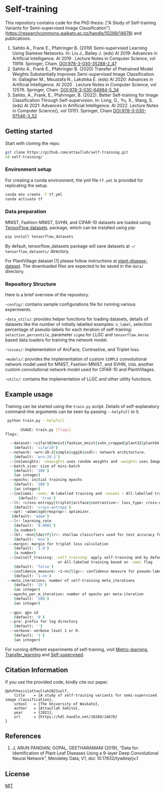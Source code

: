 # Self-training
This repository contains code for the PhD thesis: ["A Study of Self-training Variants for
Semi-supervised Image Classification"] (https://researchcommons.waikato.ac.nz/handle/10289/14678) and publications.
1. Sahito A., Frank E., Pfahringer B. (2019) Semi-supervised Learning Using Siamese Networks. In: Liu J., Bailey J. 
(eds) AI 2019: Advances in Artificial Intelligence. AI 2019 . Lecture Notes in Computer Science, vol 11919. Springer, 
Cham. [DOI:978-3-030-35288-2_47](https://link.springer.com/chapter/10.1007/978-3-030-35288-2_47) 
2. Sahito A., Frank E., Pfahringer B. (2020) Transfer of Pretrained Model Weights Substantially Improves Semi-supervised
Image Classification. In: Gallagher M., Moustafa N., Lakshika E. (eds) AI 2020: Advances in Artificial Intelligence.
AI 2020 . Lecture Notes in Computer Science, vol 12576. Springer, Cham. 
[DOI:978-3-030-64984-5_34](https://doi.org/10.1007/978-3-030-64984-5_34)
3. Sahito, A., Frank, E., Pfahringer, B. (2022). Better Self-training for Image Classification Through Self-supervision. In: Long, G., Yu, X., Wang, S. (eds) AI 2021: Advances in Artificial Intelligence. AI 2022. Lecture Notes in Computer Science(), vol 13151. Springer, Cham 
[DOI:978-3-030-97546-3_52]([https://arxiv.org/abs/2109.00778](https://doi.org/10.1007/978-3-030-97546-3_52))

## Getting started
Start with cloning the repo:
```bash
git clone https://github.com/attaullah/self-training.git
cd self-training/
```
### Environment setup
For creating a conda environment,  the yml  file `tf.yml` is provided for replicating the setup.

```bash
conda env create -f tf.yml
conda activate tf
```

### Data preparation
MNIST, Fashion-MNIST, SVHN, and CIFAR-10 datasets are loaded using   [TensorFlow  datasets](https://www.tensorflow.org/datasets). 
package, which can be installed using pip:
```bash
pip install tensorflow_datasets
```
By default, tensorflow_datasets package will save datasets at `~/ tensorflow_datasets/` directory.

For PlantVillage dataset [1] please follow instructions at
 [plant-disease-dataset](https://github.com/attaullah/downsampled-plant-disease-dataset). The downloaded files are 
expected to be saved in the `data/` directory. 


### Repository Structure
Here is a brief overview of the repository.

-`config/`: contains sample configurations file for running various experiments.

-`data_utils/`: provides helper functions for loading datasets, details of  datasets like the number of initially labelled
examples: `n_label`, selection percentage of pseudo-labels for each iteration of self-training: `selection_percentile`,
parameter `sigma` for LLGC and `tensorflow.keras` based data loaders for training the network model.

-`losses/`: implementation of ArcFace, Contrastive, and Triplet loss.

-`models/`: provides the implementation of custom `SIMPLE` convolutional network model used for MNIST, Fashion-MNIST, and 
SVHN, `SSDL` another custom convolutional network model used for CIFAR-10 and PlantVillages.

-`utils/`: contains the implementation of LLGC and other utility functions.


## Example usage
Training can be started using the `train.py` script. Details of self-explanatory command-line 
arguments can be seen by passing `--helpfull` to it.


```bash
 python train.py --helpfull
 
       USAGE: train.py [flags]
flags:

  --dataset: <cifar10|mnist|fashion_mnist|svhn_cropped|plant32|plant64|plant96>: dataset name
    (default: 'cifar10')
  --network: <wrn-28-2|simple|vgg16|ssdl>: network architecture.
    (default: 'wrn-28-2')
  --[no]weights: -noweights uses random weights and -weights uses ImageNet pretrained weights
  --batch_size: size of mini-batch
    (default: '100')
    (an integer)
  --epochs: initial training epochs
    (default: '200')
    (an integer)
  --[no]semi: -semi: N-labelled training and -nosemi : All-labelled training
      (default: 'true')
  --lt: <cross-entropy|triplet|arcface|contrastive>: loss_type: cross-entropy, triplet,  arcface or contrastive.
    (default: 'cross-entropy')
  --opt: <adam|sgd|rmsprop>: optimizer.
   (default: 'adam')
  --lr: learning_rate
    (default: '0.0001')
    (a number)
  --lbl: <knn|lda|rf|lr>: shallow classifiers used for test accuracy forr metric learning losses
    (default: 'knn')
  --margin: margin for triplet loss calculation
    (default: '1.0')
    (a number)
  --[no]self_training: -self_training: apply self-training and by default -noself_training, which is either N-labelled 
                        or All-labeled training based on -semi flag
    (default: 'false')
  --confidence_measure: <1-nn|llgc>: confidence measure for pseudo-label selection.
    (default: '1-nn')
 --meta_iterations: number of self-training meta_iterations
    (default: '25')
    (an integer)
  --epochs_per_m_iteration: number of epochs per meta-iteration
    (default: '200')
    (an integer)
    
  --gpu: gpu id
    (default: '0')
  --pre: prefix for log directory
    (default: '')
  --verbose: verbose level 1 or 0.
    (default: '1')
    (an integer)
 ```
For running different experiments of self-training, visit [Metric-learning](Metric_learning.md), 
[Transfer_learning](Transfer_learning.md) and [Self-supervised](Self_supervised.md).

## Citation Information 
If you use the provided code, kindly cite our paper.
```
@phdthesis{attaullah2021self,
    title    = {A study of self-training variants for semi-supervised image classification},
    school   = {The University of Waikato},
    author   = {Attaullah Sahito},
    year     = {2021}, 
    url      = {https://hdl.handle.net/10289/14678}
}
```
## References
1. J, ARUN PANDIAN; GOPAL, GEETHARAMANI (2019), “Data for: Identification of Plant Leaf Diseases Using a 9-layer Deep 
Convolutional Neural Network”, Mendeley Data, V1, doi: 10.17632/tywbtsjrjv.1

## License
[MIT](https://choosealicense.com/licenses/mit/)
